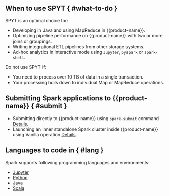 
## When to use SPYT { #what-to-do }

SPYT is an optimal choice for:
- Developing in Java and using MapReduce in {{product-name}}.
- Optimizing pipeline performance on {{product-name}} with two or more joins or groupings.
- Writing integrational ETL pipelines from other storage systems.
- Ad-hoc analytics in interactive mode using `Jupyter`, `pyspark` or `spark-shell`.

Do not use SPYT if:
- You need to process over 10 TB of data in a single transaction.
- Your processing boils down to individual Map or MapReduce operations.

## Submitting Spark applications to {{product-name}} { #submit }

- Submitting directly to {{product-name}} using `spark-submit` command [Details](../../../../user-guide/data-processing/spyt/launch.md#submit).
- Launching an inner standalone Spark cluster inside {{product-name}} using Vanilla operation [Details](../../../../user-guide/data-processing/spyt/launch.md#standalone).

## Languages to code in { #lang }

Spark supports following programming languages and environments:

* [Jupyter](../../../../user-guide/data-processing/spyt/API/spyt-jupyter.md)
* [Python](../../../../user-guide/data-processing/spyt/API/spyt-python.md)
* [Java](../../../../user-guide/data-processing/spyt/API/spyt-java.md)
* [Scala](../../../../user-guide/data-processing/spyt/API/spyt-scala.md)


